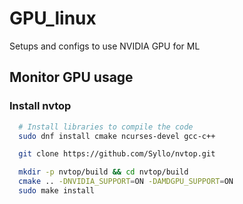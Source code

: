 # GPU_linux

Setups and configs to use NVIDIA GPU for ML

## Monitor GPU usage

### Install nvtop

```bash
  # Install libraries to compile the code
  sudo dnf install cmake ncurses-devel gcc-c++

  git clone https://github.com/Syllo/nvtop.git

  mkdir -p nvtop/build && cd nvtop/build
  cmake .. -DNVIDIA_SUPPORT=ON -DAMDGPU_SUPPORT=ON
  sudo make install
```




